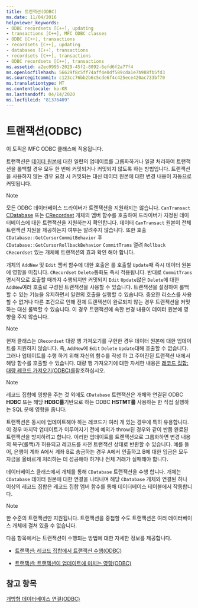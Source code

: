```yaml
---
title: 트랜잭션(ODBC)
ms.date: 11/04/2016
helpviewer_keywords:
- ODBC recordsets [C++], updating
- transactions [C++], MFC ODBC classes
- ODBC [C++], transactions
- recordsets [C++], updating
- databases [C++], transactions
- recordsets [C++], transactions
- ODBC recordsets [C++], transactions
ms.assetid: a2ec0995-2029-45f2-8092-6efd6f2a77f4
ms.openlocfilehash: 56629f8c5ff74aff4e0df589cda1e7b988fb5fd3
ms.sourcegitcommit: c123cc76bb2b6c5cde6f4c425ece420ac733bf70
ms.translationtype: MT
ms.contentlocale: ko-KR
ms.lasthandoff: 04/14/2020
ms.locfileid: "81376409"
---
```

# <a name="transaction-odbc"></a>트랜잭션(ODBC)

이 토픽은 MFC ODBC 클래스에 적용됩니다.

트랜잭션은 [데이터 원본에](../../data/odbc/data-source-odbc.md) 대한 일련의 업데이트를 그룹화하거나 일괄 처리하여 트랜잭션을 롤백할 경우 모두 한 번에 커밋되거나 커밋되지 않도록 하는 방법입니다. 트랜잭션을 사용하지 않는 경우 요청 시 커밋되는 대신 데이터 원본에 대한 변경 내용이 자동으로 커밋됩니다.

> [!NOTE]
> 모든 ODBC 데이터베이스 드라이버가 트랜잭션을 지원하지는 않습니다. `CanTransact` [CDatabase](../../mfc/reference/cdatabase-class.md) 또는 [CRecordset](../../mfc/reference/crecordset-class.md) 개체의 멤버 함수를 호출하여 드라이버가 지정된 데이터베이스에 대한 트랜잭션을 지원하는지 확인합니다. 데이터 `CanTransact` 원본이 전체 트랜잭션 지원을 제공하는지 여부는 알려주지 않습니다. 또한 호출 `CDatabase::GetCursorCommitBehavior` 후 `CDatabase::GetCursorRollbackBehavior` `CommitTrans` 열려 `Rollback` `CRecordset` 있는 개체에 트랜잭션의 효과 확인 해야 합니다.

개체의 `AddNew` 및 `Edit` 멤버 함수에 대한 호출은 를 호출할 `Update`때 즉시 데이터 원본에 영향을 미칩니다. `CRecordset` `Delete`통화도 즉시 적용됩니다. 반대로 `CommitTrans` 명시적으로 호출할 때까지 수행되지만 커밋되지 `Edit` `Update`않은 `Delete`에 대한 `AddNew`여러 호출로 구성된 트랜잭션을 사용할 수 있습니다. 트랜잭션을 설정하여 롤백할 수 있는 기능을 유지하면서 일련의 호출을 실행할 수 있습니다. 중요한 리소스를 사용할 수 없거나 다른 조건으로 인해 전체 트랜잭션이 완료되지 않는 경우 트랜잭션을 커밋하는 대신 롤백할 수 있습니다. 이 경우 트랜잭션에 속한 변경 내용이 데이터 원본에 영향을 주지 않습니다.

> [!NOTE]
> 현재 클래스는 `CRecordset` 대량 행 가져오기를 구현한 경우 데이터 원본에 대한 업데이트를 지원하지 않습니다. 즉, `AddNew`에 `Edit` `Delete` `Update`대해 호출할 수 없습니다. 그러나 업데이트를 수행 하기 위해 자신의 함수를 작성 하 고 주어진된 트랜잭션 내에서 해당 함수를 호출할 수 있습니다. 대량 행 가져오기에 대한 자세한 내용은 [레코드 집합: 대량 레코드 가져오기(ODBC)를](../../data/odbc/recordset-fetching-records-in-bulk-odbc.md)참조하십시오.

> [!NOTE]
> 레코드 집합에 영향을 주는 것 외에도 `CDatabase` 트랜잭션은 개체와 연결된 ODBC **HDBC** 또는 해당 **HDBC를**기반으로 하는 ODBC **HSTMT를** 사용하는 한 직접 실행하는 SQL 문에 영향을 줍니다.

트랜잭션은 동시에 업데이트해야 하는 레코드가 여러 개 있는 경우에 특히 유용합니다. 이 경우 마지막 업데이트가 이루어지기 전에 예외가 throw된 경우와 같이 반쯤 완료된 트랜잭션을 방지하려고 합니다. 이러한 업데이트를 트랜잭션으로 그룹화하면 변경 내용의 복구(롤백)가 허용되고 레코드를 사전 트랜잭션 상태로 반환할 수 있습니다. 예를 들어, 은행이 계좌 A에서 계좌 B로 송금하는 경우 A에서 인출하고 B에 대한 입금은 모두 자금을 올바르게 처리하는 데 성공해야 하거나 전체 거래가 실패해야 합니다.

데이터베이스 클래스에서 개체를 통해 `CDatabase` 트랜잭션을 수행 합니다. 개체는 `CDatabase` 데이터 원본에 대한 연결을 나타내며 해당 `CDatabase` 개체와 연결된 하나 이상의 레코드 집합은 레코드 집합 멤버 함수를 통해 데이터베이스 테이블에서 작동합니다.

> [!NOTE]
> 한 수준의 트랜잭션만 지원됩니다. 트랜잭션을 중첩할 수도 트랜잭션은 여러 데이터베이스 개체에 걸쳐 있을 수 없습니다.

다음 항목에서는 트랜잭션이 수행되는 방법에 대한 자세한 정보를 제공합니다.

- [트랜잭션: 레코드 집합에서 트랜잭션 수행(ODBC)](../../data/odbc/transaction-performing-a-transaction-in-a-recordset-odbc.md)

- [트랜잭션: 트랜잭션이 업데이트에 미치는 영향(ODBC)](../../data/odbc/transaction-how-transactions-affect-updates-odbc.md)

## <a name="see-also"></a>참고 항목

[개방형 데이터베이스 연결(ODBC)](../../data/odbc/open-database-connectivity-odbc.md)

